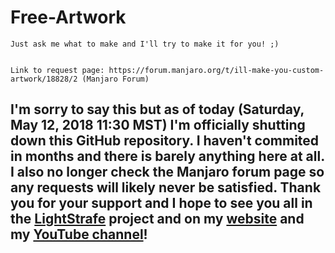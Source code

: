 # Free-Artwork

    Just ask me what to make and I'll try to make it for you! ;)


    Link to request page: https://forum.manjaro.org/t/ill-make-you-custom-artwork/18828/2 (Manjaro Forum)

## I'm sorry to say this but as of today (Saturday, May 12, 2018 11:30 MST) I'm officially shutting down this GitHub repository. I haven't commited in months and there is barely anything here at all. I also no longer check the Manjaro forum page so any requests will likely never be satisfied. Thank you for your support and I hope to see you all in the [LightStrafe](https://github.com/CadenMitchell/lightstrafe) project and on my [website](https://sites.google.com/site/sidedvirusartandanimation) and my [YouTube channel](https://youtube.com/sidedvirusartanimation)!
